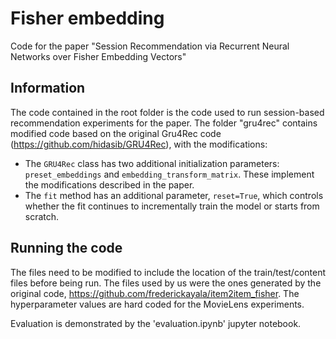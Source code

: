 # Fisher embedding

Code for the paper "Session Recommendation via Recurrent Neural Networks over Fisher Embedding Vectors"

## Information

The code contained in the root folder is the code used to run session-based recommendation experiments for the paper. The folder "gru4rec" contains modified code based on the original Gru4Rec code (https://github.com/hidasib/GRU4Rec), with the modifications:
- The `GRU4Rec` class has two additional initialization parameters: `preset_embeddings` and `embedding_transform_matrix`. These implement the modifications described in the paper.
- The `fit` method has an additional parameter, `reset=True`, which controls whether the fit continues to incrementally train the model or starts from scratch.

## Running the code

The files need to be modified to include the location of the train/test/content files before being run. The files used by us were the ones generated by the original code, https://github.com/frederickayala/item2item_fisher. The hyperparameter values are hard coded for the MovieLens experiments.

Evaluation is demonstrated by the 'evaluation.ipynb' jupyter notebook.
